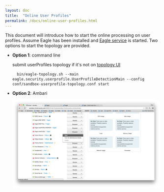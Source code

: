 ```yaml
---
layout: doc
title:  "Online User Profiles"
permalink: /docs/online-user-profiles.html
---
```


This document will introduce how to start the online processing on user profiles. Assume Eagle has been installed and [Eagle service](http://sandbox.hortonworks.com:9099/eagle-service)
is started. Two options to start the topology are provided.

* **Option 1**: command line

	submit userProfiles topology if it's not on [topology UI](http://sandbox.hortonworks.com:8744)

        bin/eagle-topology.sh --main eagle.security.userprofile.UserProfileDetectionMain --config conf/sandbox-userprofile-topology.conf start

* **Option 2**: Ambari
	
	![Online userProfiles](/images/docs/onlineUserProfile.png)



